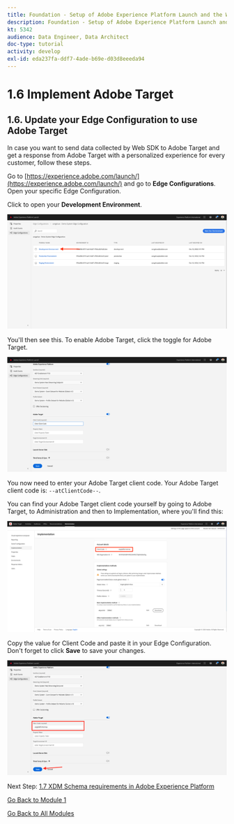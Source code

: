 ```yaml
---
title: Foundation - Setup of Adobe Experience Platform Launch and the Web SDK extension - Implement Adobe Target
description: Foundation - Setup of Adobe Experience Platform Launch and the Web SDK extension - Implement Adobe Target
kt: 5342
audience: Data Engineer, Data Architect
doc-type: tutorial
activity: develop
exl-id: eda237fa-ddf7-4ade-b69e-d03d8eeeda94
---
```

# 1.6 Implement Adobe Target

## 1.6. Update your Edge Configuration to use Adobe Target

In case you want to send data collected by Web SDK to Adobe Target and get a response from Adobe Target with a personalized experience for every customer, follow these steps.

Go to [https://experience.adobe.com/launch/](https://experience.adobe.com/launch/) and go to **Edge Configurations**. Open your specific Edge Configuration.

Click to open your **Development Environment**.

![AEP Debugger](./images/aa1.png)

You'll then see this. To enable Adobe Target, click the toggle for Adobe Target.

![AEP Debugger](./images/at1.png)

You now need to enter your Adobe Target client code. Your Adobe Target client code is: `--atClientCode--`.

You can find your Adobe Target client code yourself by going to Adobe Target, to Administration and then to Implementation, where you'll find this:

![AEP Debugger](./images/at2.png)

Copy the value for Client Code and paste it in your Edge Configuration. Don't forget to click **Save** to save your changes.

![AEP Debugger](./images/at3.png)

Next Step: [1.7 XDM Schema requirements in Adobe Experience Platform](./ex7.md)

[Go Back to Module 1](./data-ingestion-launch-web-sdk.md)

[Go Back to All Modules](./../../overview.md)
